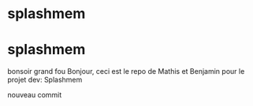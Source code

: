 # splashmem
# splashmem
bonsoir grand fou
Bonjour, ceci est le repo de Mathis et Benjamin pour le projet dev: Splashmem

nouveau commit